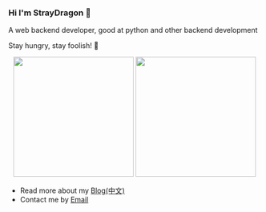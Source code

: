 ### Hi I'm StrayDragon 👋

A web backend developer, good at python and other backend development

Stay hungry, stay foolish! 🍔

<div align="center">
  <img height="240" src="https://github-readme-stats.vercel.app/api?username=straydragon&show_icons=true&theme=dracula&include_all_commits=true" />
  <img height="240" src="https://github-readme-stats.vercel.app/api/top-langs/?username=straydragon&theme=dracula&show_icons=true" />
</div>

- Read more about my [Blog(中文)](https://straydragon.github.io/)
- Contact me by [Email](straydragonl@foxmail.com)

